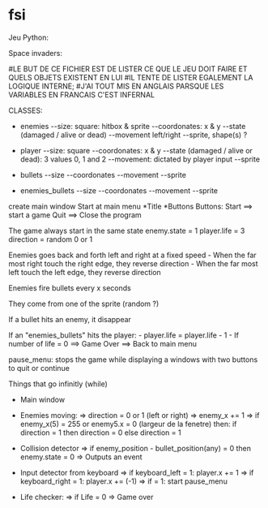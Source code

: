 # fsi

Jeu Python:


Space invaders:

#LE BUT DE CE FICHIER EST DE LISTER CE QUE LE JEU DOIT FAIRE ET QUELS OBJETS EXISTENT EN LUI
#IL TENTE DE LISTER EGALEMENT LA LOGIQUE INTERNE;
#J'AI TOUT MIS EN ANGLAIS PARSQUE LES VARIABLES EN FRANCAIS C'EST INFERNAL

CLASSES:
- enemies
	--size: square: hitbox & sprite
	--coordonates: x & y
	--state (damaged / alive or dead)
	--movement left/right
	--sprite, shape(s) ?

- player
	--size: square
	--coordonates: x & y
	--state (damaged / alive or dead): 3 values 0, 1 and 2
	--movement: dictated by player input
	--sprite

- bullets
	--size
	--coordonates
	--movement
	--sprite

- enemies_bullets
	--size
	--coordonates
	--movement
	--sprite


create main window
Start at main menu
*Title
*Buttons
	Buttons: 
		Start ==> start a game
		Quit ==> Close the program


The game always start in the same state
enemy.state = 1
player.life = 3
direction = random 0 or 1
  
Enemies goes back and forth left and right at a fixed speed
	- When the far most right touch the right edge, they reverse direction
	- When the far most left touch the left edge, they reverse direction

Enemies fire bullets every x seconds

They come from one of the sprite (random ?)

If a bullet hits an enemy, it disappear

If an "enemies_bullets" hits the player:
	- player.life = player.life - 1
	- If number of life = 0 ==> Game Over ==> Back to main menu

pause_menu: stops the game while displaying a windows with two buttons to quit or continue 



Things that go infinitly (while)
- Main window

- Enemies moving:
	=> direction = 0 or 1 (left or right)
	=> enemy_x += 1
	=> if enemy_x(5) = 255 or enemy5.x = 0 (largeur de la fenetre)
		then: if direction = 1
				then direction = 0
			else
				direction = 1
- Collision detector
	=> if enemy_position - bullet_position(any) = 0
		then 
			enemy.state = 0
	=> Outputs an event
- Input detector from keyboard
	=> if keyboard_left = 1: player.x += 1
	=> if keyboard_right = 1: player.x += (-1)
	=> if <ESC> = 1: start pause_menu
- Life checker:
	=> if Life = 0 
		=> Game over
